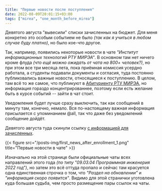 ```yaml
---
title: "Первые новости после поступления"
date: 2022-08-09T20:01:15+03:00
tags: ["mirea", "one_month_before_mirea"]
---
```


Девятого августа "вывесили" списки зачисленных на бюджет. Для меня конкретно это особым событием не было _(так как я учиться в любом случае буду платно)_, но было кое-что другое.

Так, например, появились некоторые новости в чате _"Институт информационных технологий РТУ МИРЭА"_. В основном там нет ничего кроме флуда _(что ещё можно ожидать от чата на 800+ человек?)_, но при этом все три месяца лета, пока приёмная комиссия усердно работала, а студенты подавали документы и согласия, туда постоянно публиковались важные новости, относящиеся к поступлению. В целом, там всё то же самое, что публикуют в [Абитуриенту РТУ МИРЭА](https://vk.com/priem_mirea), но информация гораздо концентрированнее, поэтому если есть желание быть в курсе событий -- зайти в чат стоит.

Уведомления будет лучше сразу выключить, так как сообщений в минуту там, конечно, немало. Вся по-настоящему важная информация присылается с упоминанием @all, так что даже без уведомлений сообщение дойдёт.

Девятого августа туда скинули ссылку [с информацией для зачисленных](https://priem.mirea.ru/accepted-info).

{{< figure src="/posts-img/first_news_after_enrollment_1.png" title="Первые новости в чате" >}}

Изначально на этой странице были официальные чаты всех направлений этого года _(по типу "09.03.04 Программная инженерия 2022 год")_, но затем это всё оттуда пропало и сейчас там красуется одна единственная строчка о том, что _"Раздел на обновлении"_ и _"информация скоро появится"_. Видимо для этой странички уготовлена куда большая судьба, чем просто размещение пары ссылок на чаты.